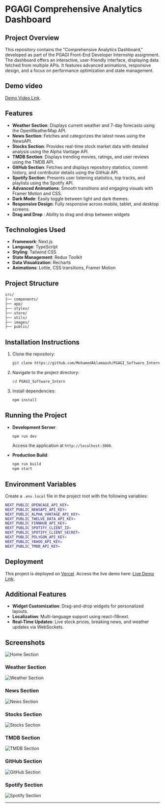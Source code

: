 # PGAGI Comprehensive Analytics Dashboard

## Project Overview

This repository contains the "Comprehensive Analytics Dashboard," developed as part of the PGAGI Front-End Developer Internship assignment. The dashboard offers an interactive, user-friendly interface, displaying data fetched from multiple APIs. It features advanced animations, responsive design, and a focus on performance optimization and state management.

## Demo video
[Demo Video Link](https://github.com/MohamedAklamaash/PGAGI_Software_Intern/blob/main/images/pgagi-demo-video.mp4).

## Features

- **Weather Section**: Displays current weather and 7-day forecasts using the OpenWeatherMap API.
- **News Section**: Fetches and categorizes the latest news using the NewsAPI.
- **Stocks Section**: Provides real-time stock market data with detailed analysis using the Alpha Vantage API.
- **TMDB Section**: Displays trending movies, ratings, and user reviews using the TMDB API.
- **GitHub Section**: Fetches and displays repository statistics, commit history, and contributor details using the GitHub API.
- **Spotify Section**: Presents user listening statistics, top tracks, and playlists using the Spotify API.
- **Advanced Animations**: Smooth transitions and engaging visuals with Framer Motion and CSS.
- **Dark Mode**: Easily toggle between light and dark themes.
- **Responsive Design**: Fully responsive across mobile, tablet, and desktop screens.
- **Drag and Drop** : Ability to drag and drop between widgets

## Technologies Used

- **Framework**: Next.js  
- **Language**: TypeScript  
- **Styling**: Tailwind CSS  
- **State Management**: Redux Toolkit  
- **Data Visualization**: Recharts 
- **Animations**: Lottie, CSS transitions, Framer Motion 

## Project Structure

```bash
src/
├── components/   
├── app/           
├── styles/        
├── store/        
├── utils/       
├── images/        
├── public/        
```

## Installation Instructions

1. Clone the repository:
   ```bash
   git clone https://github.com/MohamedAklamaash/PGAGI_Software_Intern.git
   ```
2. Navigate to the project directory:
   ```bash
   cd PGAGI_Software_Intern
   ```
3. Install dependencies:
   ```bash
   npm install
   ```

## Running the Project

- **Development Server**:
  ```bash
  npm run dev
  ```
  Access the application at `http://localhost:3000`.

- **Production Build**:
  ```bash
  npm run build
  npm start
  ```

## Environment Variables

Create a `.env.local` file in the project root with the following variables:

```bash
NEXT_PUBLIC_OPENCAGE_API_KEY=
NEXT_PUBLIC_NEWSAPI_API_KEY=
NEXT_PUBLIC_ALPHA_VANTAGE_API_KEY=
NEXT_PUBLIC_TWELVE_DATA_API_KEY=
NEXT_PUBLIC_FINNHUB_API_KEY=
NEXT_PUBLIC_SPOTIFY_CLIENT_ID=
NEXT_PUBLIC_SPOTIFY_CLIENT_SECRET=
NEXT_PUBLIC_POLYGON_API_KEY=
NEXT_PUBLIC_YAHOO_API_KEY=
NEXT_PUBLIC_TMDB_API_KEY=
```


## Deployment

This project is deployed on [Vercel](https://vercel.com). Access the live demo here: [Live Demo Link](https://pgagi-software-intern.vercel.app/).

## Additional Features

- **Widget Customization**: Drag-and-drop widgets for personalized layouts.
- **Localization**: Multi-language support using react-i18next.
- **Real-Time Updates**: Live stock prices, breaking news, and weather updates via WebSockets.

## Screenshots
![Home Section](https://github.com/MohamedAklamaash/PGAGI_Software_Intern/blob/main/images/Home.png)

### Weather Section  
![Weather Section](https://github.com/MohamedAklamaash/PGAGI_Software_Intern/blob/main/images/Weather.png)  

### News Section  
![News Section](https://github.com/MohamedAklamaash/PGAGI_Software_Intern/blob/main/images/News.png)  

### Stocks Section  
![Stocks Section](https://github.com/MohamedAklamaash/PGAGI_Software_Intern/blob/main/images/Stocks.png)  

### TMDB Section  
![TMDB Section](https://github.com/MohamedAklamaash/PGAGI_Software_Intern/blob/main/images/Movies.png)  

### GitHub Section  
![GitHub Section](https://github.com/MohamedAklamaash/PGAGI_Software_Intern/blob/main/images/Github.png)  

### Spotify Section  
![Spotify Section](https://github.com/MohamedAklamaash/PGAGI_Software_Intern/blob/main/images/Spotify.png)  

---
